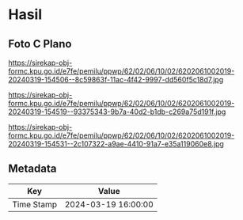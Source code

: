 # Hasil

## Foto C Plano

https://sirekap-obj-formc.kpu.go.id/e7fe/pemilu/ppwp/62/02/06/10/02/6202061002019-20240319-154506--8c59863f-11ac-4f42-9997-dd560f5c18d7.jpg

https://sirekap-obj-formc.kpu.go.id/e7fe/pemilu/ppwp/62/02/06/10/02/6202061002019-20240319-154519--93375343-9b7a-40d2-b1db-c269a75d191f.jpg

https://sirekap-obj-formc.kpu.go.id/e7fe/pemilu/ppwp/62/02/06/10/02/6202061002019-20240319-154531--2c107322-a9ae-4410-91a7-e35a119060e8.jpg


## Metadata

| Key        | Value               |
| ---------- | ------------------- |
| Time Stamp | 2024-03-19 16:00:00 |



